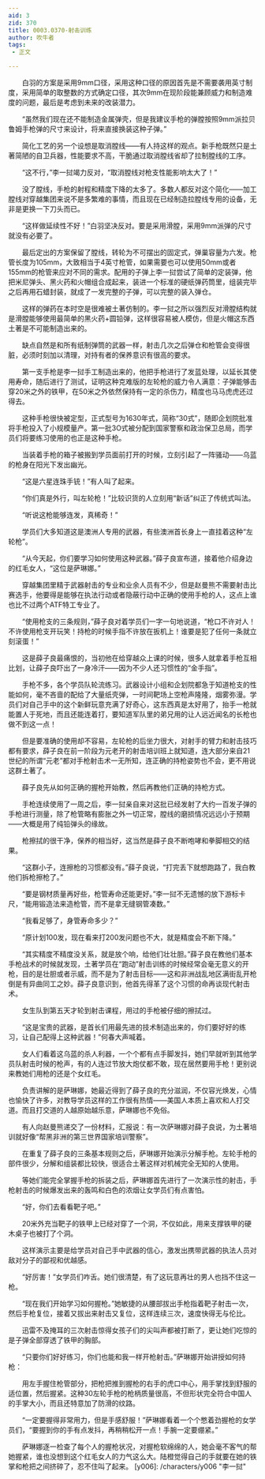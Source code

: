 ```yaml
---
aid: 3
zid: 370
title: 0003.0370-射击训练
author: 吹牛者
tags: 
 - 正文

---
```




　　白羽的方案是采用9mm口径，采用这种口径的原因首先是不需要袭用英寸制度，采用简单的取整数的方式确定口径，其次9mm在现阶段能兼顾威力和制造难度的问题，最后是考虑到未来的改装潜力。

　　“虽然我们现在还不能制造金属弹壳，但是我建议手枪的弹膛按照9mm派拉贝鲁姆手枪弹的尺寸来设计，将来直接换装这种子弹。”

　　简化工艺的另一个设想是取消膛线——有人持这样的观点。新手枪既然只是土著简陋的自卫兵器，性能要求不高，干脆通过取消膛线省却了拉制膛线的工序。

　　“这不行，”李一挝竭力反对，“取消膛线对枪支性能影响太大了！”

　　没了膛线，手枪的射程和精度下降的太多了。多数人都反对这个简化——加工膛线对穿越集团来说不是多繁难的事情，而且现在已经制造拉膛线专用的设备，无非是更换一下刀头而已。

　　“这样做延续性不好！”白羽坚决反对。要是采用滑膛，采用9mm派弹的尺寸就没有必要了。

　　最后定出的方案保留了膛线，转轮为不可摆出的固定式，弹巢容量为六发。枪管长度为105mm，大致相当于4英寸枪管，如果需要也可以使用50mm或者155mm的枪管来应对不同的需求。配用的子弹上李一挝尝试了简单的定装弹，他把米尼弹头、黑火药和火帽组合成起来，装进一个标准的硬纸弹药筒里，组装完毕之后再用石蜡封装，就成了一发完整的子弹，可以完整的装入弹仓。

　　这样的弹药在本时空是很难被土著仿制的。李一挝之所以强烈反对滑膛结构就是滑膛能够使用最简单的黑火药+圆铅弹，这样很容易被人模仿，但是火帽这东西土著是不可能制造出来的。

　　缺点自然是和所有纸制弹筒的武器一样，射击几次之后弹仓和枪管会变得很脏，必须时刻加以清理，对持有者的保养意识有很高的要求。

　　第一支手枪是李一挝手工制造出来的，他把手枪进行了发蓝处理，以延长其使用寿命，随后进行了测试，证明这种克难版的左轮枪的威力令人满意：子弹能够击穿20米之外的铁甲，在50米之外依然保持有一定的杀伤力，精度也马马虎虎还过得去。

　　这种手枪很快被定型，正式型号为1630年式，简称“30式”，随即企划院批准将手枪投入了小规模量产。第一批3O式被分配到国家警察和政治保卫总局，而学员们将要练习使用的也正是这种手枪。

　　当装着手枪的箱子被搬到学员面前打开的时候，立刻引起了一阵骚动——乌蓝的枪身在阳光下发出幽光。

　　“这是六星连珠手铳！”有人叫了起来。

　　“你们真是外行，叫左轮枪！”比较识货的人立刻用“新话”纠正了传统式叫法。

　　“听说这枪能够连发，真稀奇！”

　　学员们大多知道这是澳洲人专用的武器，有些澳洲首长身上一直挂着这种“左轮枪”。

　　“从今天起，你们要学习如何使用这种武器。”薛子良宣布道，接着他介绍身边的红毛女人，“这位是萨琳娜。”

　　穿越集团里精于武器射击的专业和业余人员有不少，但是赵曼熊不需要射击比赛选手，他要得是能够在执法行动或者隐蔽行动中正确的使用手枪的人，这点上谁也比不过两个ATF特工专业了。

　　“使用枪支的三条规则，”薛子良对着学员们一字一句地说道，“枪口不许对人！不许使用枪支开玩笑！持枪的时候手指不许放在扳机上！谁要是犯了任何一条就立刻滚蛋！”

　　这是薛子良最痛恨的，当初他在给穿越众上课的时候，很多人就拿着手枪互相比划，让薛子良吓出了一身冷汗——因为不少人还习惯性的“金手指”。

　　手枪不多，各个学员队轮流练习。武器设计小组和企划院都急于知道枪支的性能如何，毫不吝啬的配给了大量纸壳弹，一时间靶场上空枪声隆隆，烟雾弥漫。学员们对自己手中的这个新鲜玩意充满了好奇心，这东西真是太好用了，抬手一枪就能置人于死地，而且还能连着打，要知道军队里的弟兄用的让人远近闻名的长枪也做不到这一点！

　　但是要准确的使用却不容易，左轮枪的后坐力很大，对射手的臂力和射击技巧都有要求，薛子良在前一阶段为元老开的射击培训班上就知道，连大部分来自21世纪的所谓“元老”都对手枪射击术一无所知，连正确的持枪姿势也不会，更不用说这群土著了。

　　薛子良先从如何正确的握枪开始教，然后再教他们正确的持枪方式。

　　手枪连续使用了一周之后，李一挝亲自来对这批已经发射了大约一百发子弹的手枪进行测量，除了枪管略有膨胀之外一切正常，膛线的磨损情况远远小于预期——大概是用了纯铅弹头的缘故。

　　枪擦拭的很干净，保养的相当好，这当然是薛子良不断咆哮和拳脚相交的结果。

　　“这群小子，连擦枪的习惯都没有。”薛子良说，“打完丢下就想跑路了，我白教他们拆枪擦枪了。”

　　“要是钢材质量再好些，枪管寿命还能更好。”李一挝不无遗憾的放下游标卡尺，“能用锻造法来造枪管，而不是拿无缝钢管凑数。”

　　“我看足够了，身管寿命多少？”

　　“原计划100发，现在看来打200发问题也不大，就是精度会不断下降。”

　　“其实精度不精度没关系，就是放个响，给他们壮壮胆。”薛子良在教他们基本手枪战术的时候就发现，土著学员在“跑动”射击训练的时候经常会毫无意义的开枪，目的是壮胆或者示威，而不是为了射击目标——这和非洲战乱地区满街乱开枪倒是有异曲同工之妙。薛子良意识到，他首先得革了这个习惯的命再谈现代射击术。

　　女生队到第五天才轮到射击课程，用过的手枪被仔细的擦拭过。

　　“这是宝贵的武器，是首长们用最先进的技术制造出来的，你们要好好的练习，让自己配得上这种武器！”何春大声喊着。

　　女人们看着这乌蓝的杀人利器，一个个都有点手脚发抖，她们早就听到其他学员队射击时候的枪声，有的人连过节放大炮仗都不敢，现在居然要用手枪！更别说来教她们用枪的还是个女红毛。

　　负责讲解的是萨琳娜，她最近得到了薛子良的充分滋润，不仅容光焕发，心情也愉快了许多，对教导学员这样的工作很有热情——美国人本质上喜欢和人打交道。而且打交道的人越原始越乐意，萨琳娜也不免俗。

　　有人向赵曼熊递交了一份材料，汇报说：有一次萨琳娜对薛子良说，为土著培训就好像“帮黑非洲的第三世界国家培训警察”。

　　在重复了薛子良的三条基本规则之后，萨琳娜开始演示分解手枪。左轮手枪的部件很少，分解和组装都比较快，很适合土著这样对机械完全无知的人使用。

　　等她们能完全掌握手枪的拆装之后，萨琳娜首先进行了一次演示性的射击，手枪射击的时候爆发出来的轰鸣和白色的浓烟让女学员们有点害怕。

　　“好，你们去看看靶子吧。”

　　20米外充当靶子的铁甲上已经对穿了一个洞，不仅如此，用来支撑铁甲的硬木桌子也被打了个洞。

　　这样演示主要是给学员对自己手中武器的信心，激发出携带武器的执法人员对敌对分子的鄙视和优越感。

　　“好厉害！”女学员们咋舌。她们很清楚，有了这玩意再壮的男人也挡不住这一枪。

　　“现在我们开始学习如何握枪。”她敏捷的从腰部拔出手枪指着靶子射击一次，然后手枪复位，接着又拔出来射击又复位，这样连续三次，速度快得无与伦比。

　　迅雷不及掩耳的三次射击惊得女孩子们的尖叫声都被打断了，更让她们吃惊的是子弹全部穿透了铁甲的胸部。

　　“只要你们好好练习，你们也能和我一样开枪射击。”萨琳娜开始讲授如何持枪：

　　用左手握住枪管部分，把枪把推到握枪的右手的虎口中心，用手掌找到舒服的适位置，然后握紧。这种30左轮手枪的枪柄质量很高，不但形状完全符合中国人的手掌大小，而且还特意加了防滑的纹路。

　　“一定要握得非常用力，但是手感舒服！”萨琳娜看着一个个憋着劲握枪的女学员们，“要握到你的手有点发抖，再稍稍松开一点！手腕一定要绷紧。”

　　萨琳娜逐一检查了每个人的握枪状况，对握枪软绵绵的人，她会毫不客气的帮她握紧，谁也没想到这个红毛女人的力气这么大。陆橙觉得自己的手就要在她的铁掌和枪把之间挤碎了，忍不住叫了起来。
[y006]: /characters/y006 "李一挝"


